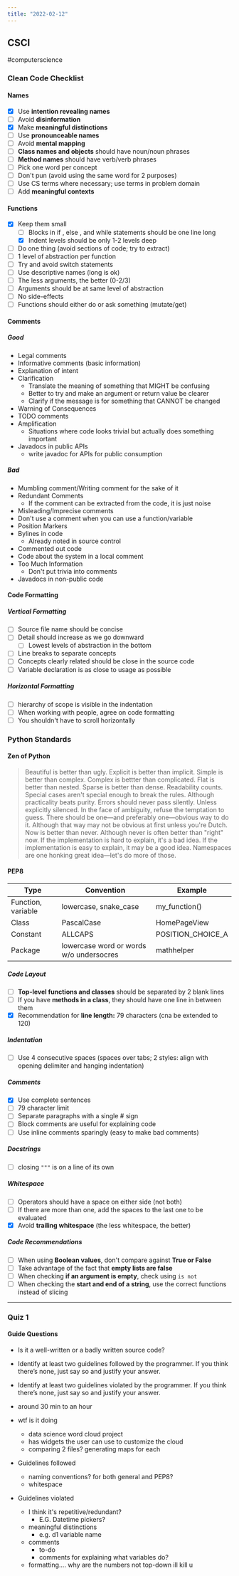 ```yaml
---
title: "2022-02-12"
---
```

## CSCI
#computerscience
### Clean Code Checklist
#### Names
- [x] Use **intention revealing names**
- [ ] Avoid **disinformation**
- [x] Make **meaningful distinctions**
- [ ] Use **pronounceable names**
- [ ] Avoid **mental mapping**
- [ ] **Class names and objects** should have noun/noun phrases
- [ ] **Method names** should have verb/verb phrases
- [ ] Pick one word per concept
- [ ] Don't pun (avoid using the same word for 2 purposes)
- [ ] Use CS terms where necessary; use terms in problem domain
- [ ] Add **meaningful contexts**

#### Functions
- [x] Keep them small
	- [ ] Blocks in if , else , and while statements should be one line long
	- [x] Indent levels should be only 1-2 levels deep
- [ ] Do one thing (avoid sections of code; try to extract)
- [ ] 1 level of abstraction per function
- [ ] Try and avoid switch statements
- [ ] Use descriptive names (long is ok)
- [ ] The less arguments, the better (0-2/3)
- [ ] Arguments should be at same level of abstraction
- [ ] No side-effects
- [ ] Functions should either do or ask something (mutate/get)

#### Comments
##### Good
- Legal comments
- Informative comments (basic information)
- Explanation of intent
- Clarification
	- Translate the meaning of something that MIGHT be confusing
	- Better to try and make an argument or return value be clearer
	- Clarify if the message is for something that CANNOT be changed
- Warning of Consequences
- TODO comments
- Amplification
	- Situations where code looks trivial but actually does something important
- Javadocs in public APIs
	- write javadoc for APIs for public consumption
##### Bad
- Mumbling comment/Writing comment for the sake of it
- Redundant Comments
	- If the comment can be extracted from the code, it is just noise
- Misleading/Imprecise comments
- Don't use a comment when you can use a function/variable
- Position Markers
- Bylines in code
	- Already noted in source control
- Commented out code
- Code about the system in a local comment
- Too Much Information
	- Don't put trivia into comments
- Javadocs in non-public code

#### Code Formatting
##### Vertical Formatting
- [ ] Source file name should be concise
- [ ] Detail should increase as we go downward
	- [ ] Lowest levels of abstraction in the bottom
- [ ] Line breaks to separate concepts
- [ ] Concepts clearly related should be close in the source code
- [ ] Variable declaration is as close to usage as possible
##### Horizontal Formatting
- [ ] hierarchy of scope is visible in the indentation
- [ ] When working with people, agree on code formatting
- [ ] You shouldn't have to scroll horizontally

### Python Standards
#### Zen of Python
>Beautiful is better than ugly.
Explicit is better than implicit.
Simple is better than complex.
Complex is bettter than complicated.
Flat is better than nested.
Sparse is better than dense.
Readability counts.
Special cases aren't special enough to break the rules.
Although practicality beats purity.
Errors should never pass silently.
Unless explicitly silenced.
> In the face of ambiguity, refuse the temptation to guess.
There should be one—and preferably one—obvious way to do it.
Although that way may not be obvious at first unless you're Dutch.
Now is better than never.
Although never is often better than "right" now.
If the implementation is hard to explain, it's a bad idea.
If the implementation is easy to explain, it may be a good idea.
Namespaces are one honking great idea—let's do more of those.
#### PEP8
Type | Convention | Example
------|-------------|-------
Function, variable | lowercase, snake_case | my_function()
Class | PascalCase | HomePageView
Constant | ALLCAPS | POSITION_CHOICE_A
Package | lowercase word or words w/o undersocres | mathhelper

##### Code Layout
- [ ] **Top-level functions and classes** should be separated by 2 blank lines
- [ ] If you have **methods in a class**, they should have one line in between them
- [x] Recommendation for **line length:** 79 characters (cna be extended to 120)

##### Indentation
- [ ] Use 4 consecutive spaces (spaces over tabs; 2 styles: align with opening delimiter and hanging indentation)

##### Comments 
- [x] Use complete sentences
- [ ] 79 character limit
- [ ] Separate paragraphs with a single # sign
- [ ] Block comments are useful for explaining code
- [ ] Use inline comments sparingly (easy to make bad comments)

##### Docstrings
- [ ] closing `"""` is on a line of its own

##### Whitespace
- [ ] Operators should have a space on either side (not both)
- [ ] If there are more than one, add the spaces to the last one to be evaluated
- [x] Avoid **trailing whitespace** (the less whitespace, the better)

##### Code Recommendations
- [ ] When using **Boolean values**, don't compare against **True or False**
- [ ] Take advantage of the fact that **empty lists are false**
- [ ] When checking **if an argument is empty**, check using `is not`
- [ ] When checking the **start and end of a string**, use the correct functions instead of slicing

---
### Quiz 1
#### Guide Questions
-   Is it a well-written or a badly written source code?
-   Identify at least two guidelines followed by the programmer. If you think there’s none, just say so and justify your answer.
-   Identify at least two guidelines violated by the programmer. If you think there’s none, just say so and justify your answer.

- around 30 min to an hour
- wtf is it doing
	- data science word cloud project
	- has widgets the user can use to customize the cloud
	- comparing 2 files? generating maps for each
- Guidelines followed
	- naming conventions? for both general and PEP8? 
	- whitespace
- Guidelines violated
	- I think it's repetitive/redundant?
		- E.G. Datetime pickers?
	- meaningful distinctions
		- e.g. d1 variable name
	- comments
		- to-do
		- comments for explaining what variables do?
	- formatting.... why are the numbers not top-down ill kill u